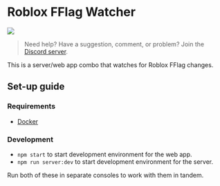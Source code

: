 # Roblox FFlag Watcher

<a href="https://discord.gg/7UGTwKs"><img src="https://img.shields.io/discord/425800792679645204.svg?label=discord" /></a>
> Need help? Have a suggestion, comment, or problem? Join the [Discord server](https://discord.gg/7UGTwKs).

This is a server/web app combo that watches for Roblox FFlag changes.

## Set-up guide

### Requirements
- [Docker](https://www.docker.com/)

### Development

- `npm start` to start development environment for the web app.
- `npm run server:dev` to start development environment for the server.

Run both of these in separate consoles to work with them in tandem.
